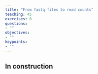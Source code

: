 ```yaml
---
title: "From fastq files to read counts"
teaching: 45
exercises: 0 
questions:
- ""
objectives:
- ""
keypoints:
- ""
---
```

## In construction